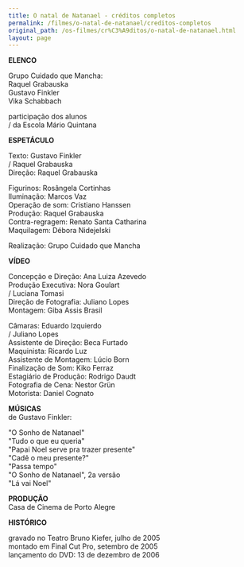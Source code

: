 ```yaml
---
title: O natal de Natanael - créditos completos
permalink: /filmes/o-natal-de-natanael/creditos-completos
original_path: /os-filmes/cr%C3%A9ditos/o-natal-de-natanael.html
layout: page
---
```

**ELENCO**

Grupo Cuidado que Mancha:\
Raquel Grabauska\
Gustavo Finkler\
Vika Schabbach

participação dos alunos\
/ da Escola Mário Quintana

**ESPETÁCULO**

Texto: Gustavo Finkler\
/ Raquel Grabauska\
Direção: Raquel Grabauska

Figurinos: Rosângela Cortinhas\
Iluminação: Marcos Vaz\
Operação de som: Cristiano Hanssen\
Produção: Raquel Grabauska\
Contra-regragem: Renato Santa Catharina\
Maquilagem: Débora Nidejelski

Realização: Grupo Cuidado que Mancha

**VÍDEO**

Concepção e Direção: Ana Luiza Azevedo\
Produção Executiva: Nora Goulart\
/ Luciana Tomasi\
Direção de Fotografia: Juliano Lopes\
Montagem: Giba Assis Brasil

Câmaras: Eduardo Izquierdo\
/ Juliano Lopes\
Assistente de Direção: Beca Furtado\
Maquinista: Ricardo Luz\
Assistente de Montagem: Lúcio Born\
Finalização de Som: Kiko Ferraz\
Estagiário de Produção: Rodrigo Daudt\
Fotografia de Cena: Nestor Grün\
Motorista: Daniel Cognato

**MÚSICAS**\
de Gustavo Finkler:

"O Sonho de Natanael"\
"Tudo o que eu queria"\
"Papai Noel serve pra trazer presente"\
"Cadê o meu presente?"\
"Passa tempo"\
"O Sonho de Natanael", 2a versão\
"Lá vai Noel"

**PRODUÇÃO**\
Casa de Cinema de Porto Alegre

**HISTÓRICO**

gravado no Teatro Bruno Kiefer, julho de 2005\
montado em Final Cut Pro, setembro de 2005\
lançamento do DVD: 13 de dezembro de 2006